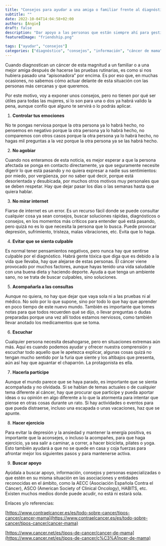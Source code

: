 ```yaml
---
title: "Consejos para ayudar a una amiga o familiar frente al diagnóstico de cáncer de mama"
subtitle: ""
date: 2022-10-04T14:04:58+02:00
authors: [Angie]
draft: false
description: "Dar apoyo a las personas que están siempre ahí para gestionar la situación de la mejor manera"
featuredImage: "friendship.png"

tags: ["ayudar", "consejos"]
categories: ["diagnóstico", "consejos", "información", "cáncer de mama"]
---
```


Cuando diagnostican un cáncer de esta magnitud a un familiar o a una mejor amiga después de hacerse las pruebas rutinarias, es como si nos hubiera pasado una “apisonadora” por encima. Es por eso que, en muchas ocasiones, no sabemos cómo actuar delante de esta situación con las personas más cercanas y que queremos.

Por este motivo, voy a exponer unos consejos, pero no tienen por qué ser útiles para todas las mujeres, si lo son para una o dos ya habrá valido la pena, aunque confío que alguno te servirá o lo podrás aplicar.

1. **Controlar tus emociones**

No te pongas nerviosa porque la otra persona ya lo habrá hecho, no pensemos en negativo porque la otra persona ya lo habrá hecho, no comparemos con otros casos porque la otra persona ya lo habrá hecho, no hagas mil preguntas a la vez porque la otra persona ya se las habrá hecho.

2. **No agobiar**

Cuando nos enteramos de esta noticia, es mejor esperar a que la persona afectada se ponga en contacto directamente, ya que seguramente necesite digerir lo que está pasando y no quiera expresar a nadie sus sentimientos: por miedo, por vergüenza, por no saber qué decir, porque está desorientada y desubicada, por muchos otros motivos muy personales que se deben respetar. Hay que dejar pasar los días o las semanas hasta que quiera hablar.

3. **No mirar internet**

Fiarse de internet es un error. Es un recurso fácil donde se puede consultar cualquier cosa ya sean consejos, buscar soluciones rápidas, diagnósticos o consejos, en los momentos más críticos para entender qué está pasando, pero quizá no es lo que necesita la persona que lo busca. Puede provocar depresión, sufrimiento, tristeza, malas vibraciones, etc. Evita que lo haga.

4. **Evitar que se sienta culpable**

Es normal tener pensamientos negativos, pero nunca hay que sentirse culpable por el diagnóstico. Habrá gente tóxica que diga que es debido a la vida que llevaba, hay que alejarse de estas personas. El cáncer viene provocado por muchos factores, aunque hayas tenido una vida saludable con una buena dieta y haciendo deporte. Ayuda a que tenga un ambiente sano, no se trata de buscar culpables, sino soluciones.

5. **Acompañarla a las consultas**

Aunque no quiera, no hay que dejar que vaya sola ni a las pruebas ni al médico. No solo por lo que supone, sino por todo lo que hay que aprender en poco tiempo de este nuevo mundo. También es importante que tomes notas para que todos recuerden qué se dijo, o llevar preguntas o dudas preparadas porque una vez allí todos estamos nerviosos, como también llevar anotado los medicamentos que se toma.

6. **Escuchar**

Cualquier persona necesita desahogarse, pero en situaciones extremas aún más. Aquí es cuando podemos ayudar y ofrecer nuestra comprensión y escuchar todo aquello que le apetezca explicar, algunas cosas quizá no tengan mucho sentido por la furia que siente y los altibajos que presenta, aún así hay que aguantar el chaparrón. La protagonista es ella.

7. **Hacerla partícipe**

Aunque el mundo parece que se haya parado, es importante que se sienta acompañada y no olvidada. Si se hablan de temas actuales o de cualquier tema diferente al cáncer, hay que procurar que participe y pueda aportar ideas o su opinión en algo diferente a lo que la atormenta para intentar que piense en otras cosas durante un rato. Si hay actividades o eventos para que pueda distraerse, incluso una escapada o unas vacaciones, haz que se apunte.

8. **Hacer ejercicio**

Para evitar la depresión y la ansiedad y mantener la energía positiva, es importante que la aconsejes, o incluso la acompañes, para que haga ejercicio, ya sea salir a caminar, a correr, a hacer bicicleta, pilates o yoga. Esto también ayudará a que no se quede en casa y coja fuerzas para afrontar mejor los siguientes pasos y para mantenerse activa.

9. **Buscar apoyo**

Ayúdala a buscar apoyo, información, consejos y personas especializadas o que estén en su misma situación en las asociaciones y entidades reconocidas en el ámbito, como la AECC (Asociación Española Contra el Cáncer), ASCO (American Society of Clinical Oncology), HABITS, etc. Existen muchos medios donde puede acudir, no está ni estará sola.


Enlaces y/o referencias:

[https://www.contraelcancer.es/es/todo-sobre-cancer/tipos-cancer/cancer-mama](https://www.contraelcancer.es/es/todo-sobre-cancer/tipos-cancer/cancer-mama)

[https://www.cancer.net/es/tipos-de-cancer/cancer-de-mama](https://www.cancer.net/es/tipos-de-cancer/c%C3%A1ncer-de-mama)

